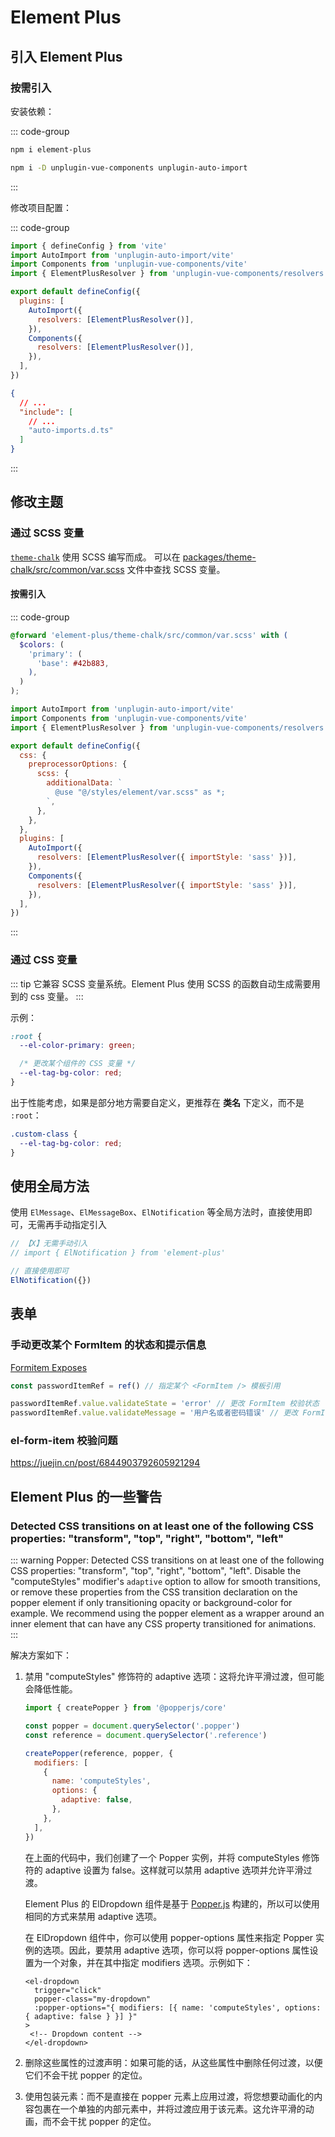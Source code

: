 # Element Plus

## 引入 Element Plus

### 按需引入

安装依赖：

::: code-group

```sh [dependencies]
npm i element-plus
```

```sh [devDependencies]
npm i -D unplugin-vue-components unplugin-auto-import
```

:::

修改项目配置：

::: code-group

```js [vite.config.js] {2-4,8-13}
import { defineConfig } from 'vite'
import AutoImport from 'unplugin-auto-import/vite'
import Components from 'unplugin-vue-components/vite'
import { ElementPlusResolver } from 'unplugin-vue-components/resolvers'

export default defineConfig({
  plugins: [
    AutoImport({
      resolvers: [ElementPlusResolver()],
    }),
    Components({
      resolvers: [ElementPlusResolver()],
    }),
  ],
})
```

```json [tsconfig.json] {5}
{
  // ...
  "include": [
    // ...
    "auto-imports.d.ts"
  ]
}
```

:::

## 修改主题

### 通过 SCSS 变量

[`theme-chalk`](https://github.com/element-plus/element-plus/blob/dev/packages/theme-chalk) 使用 SCSS 编写而成。 可以在 [packages/theme-chalk/src/common/var.scss](https://github.com/element-plus/element-plus/blob/dev/packages/theme-chalk/src/common/var.scss) 文件中查找 SCSS 变量。

#### 按需引入

::: code-group

```scss [styles/element/var.scss]
@forward 'element-plus/theme-chalk/src/common/var.scss' with (
  $colors: (
    'primary': (
      'base': #42b883,
    ),
  )
);
```

```js [vite.config.js] {10,17,20}
import AutoImport from 'unplugin-auto-import/vite'
import Components from 'unplugin-vue-components/vite'
import { ElementPlusResolver } from 'unplugin-vue-components/resolvers'

export default defineConfig({
  css: {
    preprocessorOptions: {
      scss: {
        additionalData: `
          @use "@/styles/element/var.scss" as *;
        `,
      },
    },
  },
  plugins: [
    AutoImport({
      resolvers: [ElementPlusResolver({ importStyle: 'sass' })],
    }),
    Components({
      resolvers: [ElementPlusResolver({ importStyle: 'sass' })],
    }),
  ],
})
```

:::

### 通过 CSS 变量

::: tip
它兼容 SCSS 变量系统。Element Plus 使用 SCSS 的函数自动生成需要用到的 css 变量。
:::

示例：

```css
:root {
  --el-color-primary: green;

  /* 更改某个组件的 CSS 变量 */
  --el-tag-bg-color: red;
}
```

出于性能考虑，如果是部分地方需要自定义，更推荐在 **类名** 下定义，而不是 `:root`：

```css
.custom-class {
  --el-tag-bg-color: red;
}
```

## 使用全局方法

使用 `ElMessage`、`ElMessageBox`、`ElNotification` 等全局方法时，直接使用即可，无需再手动指定引入

```js
// 【X】无需手动引入
// import { ElNotification } from 'element-plus'

// 直接使用即可
ElNotification({})
```

## 表单

### 手动更改某个 FormItem 的状态和提示信息

[Formitem Exposes](https://element-plus.org/zh-CN/component/form.html#formitem-exposes)

```js
const passwordItemRef = ref() // 指定某个 <FormItem /> 模板引用

passwordItemRef.value.validateState = 'error' // 更改 FormItem 校验状态
passwordItemRef.value.validateMessage = '用户名或者密码错误' // 更改 FormItem 校验信息
```

### el-form-item 校验问题

<https://juejin.cn/post/6844903792605921294>

## Element Plus 的一些警告

### Detected CSS transitions on at least one of the following CSS properties: "transform", "top", "right", "bottom", "left"

::: warning
Popper: Detected CSS transitions on at least one of the following CSS properties: "transform", "top", "right", "bottom", "left". Disable the "computeStyles" modifier's `adaptive` option to allow for smooth transitions, or remove these properties from the CSS transition declaration on the popper element if only transitioning opacity or background-color for example. We recommend using the popper element as a wrapper around an inner element that can have any CSS property transitioned for animations.
:::

解决方案如下：

1. 禁用 "computeStyles" 修饰符的 adaptive 选项：这将允许平滑过渡，但可能会降低性能。

   ```js
   import { createPopper } from '@popperjs/core'

   const popper = document.querySelector('.popper')
   const reference = document.querySelector('.reference')

   createPopper(reference, popper, {
     modifiers: [
       {
         name: 'computeStyles',
         options: {
           adaptive: false,
         },
       },
     ],
   })
   ```

   在上面的代码中，我们创建了一个 Popper 实例，并将 computeStyles 修饰符的 adaptive 设置为 false。这样就可以禁用 adaptive 选项并允许平滑过渡。

   Element Plus 的 ElDropdown 组件是基于 [Popper.js](https://github.com/popperjs/popper-core) 构建的，所以可以使用相同的方式来禁用 adaptive 选项。

   在 ElDropdown 组件中，你可以使用 popper-options 属性来指定 Popper 实例的选项。因此，要禁用 adaptive 选项，你可以将 popper-options 属性设置为一个对象，并在其中指定 modifiers 选项。示例如下：

   ```vue-html
   <el-dropdown
     trigger="click"
     popper-class="my-dropdown"
     :popper-options="{ modifiers: [{ name: 'computeStyles', options: { adaptive: false } }] }"
   >
    <!-- Dropdown content -->
   </el-dropdown>
   ```

2. 删除这些属性的过渡声明：如果可能的话，从这些属性中删除任何过渡，以便它们不会干扰 popper 的定位。
3. 使用包装元素：而不是直接在 popper 元素上应用过渡，将您想要动画化的内容包裹在一个单独的内部元素中，并将过渡应用于该元素。这允许平滑的动画，而不会干扰 popper 的定位。
